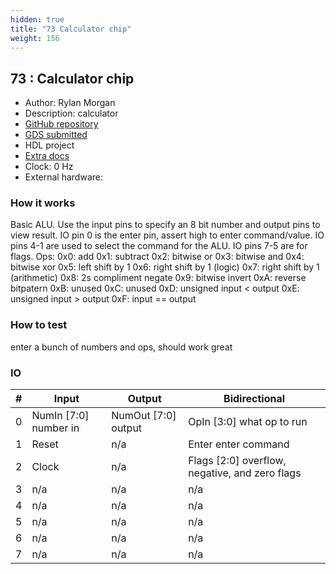 ```yaml
---
hidden: true
title: "73 Calculator chip"
weight: 156
---
```


## 73 : Calculator chip

* Author: Rylan Morgan
* Description: calculator
* [GitHub repository](https://github.com/rjmorgan11/tt05-rjmorgan11)
* [GDS submitted](https://github.com/rjmorgan11/tt05-rjmorgan11/actions/runs/6700864160)
* HDL project
* [Extra docs]()
* Clock: 0 Hz
* External hardware: 



### How it works

Basic ALU. Use the input pins to specify an 8 bit number and output pins to view result. IO pin 0 is the enter pin, assert high to enter command/value. IO pins 4-1 are used to select the command for the ALU. IO pins 7-5 are for flags.
Ops:
0x0: add
0x1: subtract
0x2: bitwise or
0x3: bitwise and
0x4: bitwise xor
0x5: left shift by 1
0x6: right shift by 1 (logic)
0x7: right shift by 1 (arithmetic)
0x8: 2s compliment negate
0x9: bitwise invert
0xA: reverse bitpatern
0xB: unused
0xC: unused
0xD: unsigned input < output
0xE: unsigned input > output
0xF: input == output


### How to test

enter a bunch of numbers and ops, should work great


### IO

| # | Input        | Output       | Bidirectional      |
|---|--------------|--------------| -------------------|
| 0 | NumIn [7:0] number in  | NumOut [7:0] output | OpIn [3:0] what op to run |
| 1 | Reset  | n/a | Enter      enter command |
| 2 | Clock  | n/a | Flags [2:0] overflow, negative, and zero flags |
| 3 | n/a  | n/a | n/a |
| 4 | n/a  | n/a | n/a |
| 5 | n/a  | n/a | n/a |
| 6 | n/a  | n/a | n/a |
| 7 | n/a  | n/a | n/a |
